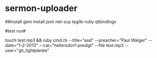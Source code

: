 sermon-uploader
===============

##install
gem install json net-scp taglib-ruby qtbindings

#test run#

touch test.mp3 && ruby cmd.rb --title="asd" --preacher="Paul Walger" --date="1-2-2013" --cat="hellersdorf-predigt" --file test.mp3 --user="git_lightplanke"
